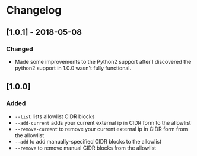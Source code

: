 # Changelog

## [1.0.1] - 2018-05-08

### Changed
- Made some improvements to the Python2 support after I discovered the python2 support in 1.0.0
  wasn't fully functional.

## [1.0.0]

### Added
- `--list` lists allowlist CIDR blocks
- `--add-current` adds your current external ip in CIDR form to the allowlist
- `--remove-current` to remove your current external ip in CIDR form from the allowlist
- `--add` to add manually-specified CIDR blocks to the allowlist
- `--remove` to remove manual CIDR blocks from the allowlist
